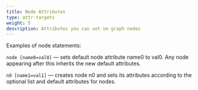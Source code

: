 ```yaml
---
title: Node Attributes
type: attr-targets
weight: 5
description: Attributes you can set on graph nodes
---
```


Examples of node statements:

<code>node [name0=val0]</code>
&mdash;
sets default node attribute name0 to val0.
Any node appearing after this inherits the new default attributes.

<code>n0 [name1=val1]</code>
&mdash;
creates node n0 and sets its attributes according to the optional list and default attributes for nodes.
